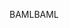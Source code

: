 <span data-ttu-id="e3ff5-101">BAML</span><span class="sxs-lookup"><span data-stu-id="e3ff5-101">BAML</span></span>